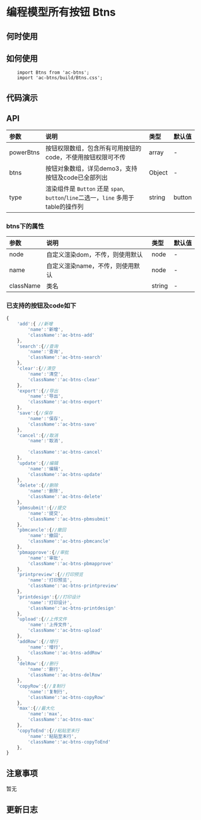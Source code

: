 # 编程模型所有按钮 Btns


## 何时使用


## 如何使用

```
    import Btns from 'ac-btns';
    import 'ac-btns/build/Btns.css';

```

## 代码演示

## API

|参数|说明|类型|默认值|
|:---|:-----|:----|:------|
|powerBtns|按钮权限数组，包含所有可用按钮的code，不使用按钮权限可不传|array|-|
|btns|按钮对象数组，详见demo3，支持按钮及code已全部列出|Object|-|
|type|渲染组件是 `Button` 还是 `span`, `button`/`line`二选一，`line` 多用于table的操作列 |string|button|



### btns下的属性 

|参数|说明|类型|默认值|
|:---|:-----|:----|:------|
|node|自定义渲染dom，不传，则使用默认|node|-|
|name|自定义渲染name，不传，则使用默认|node|-|
|className|类名|string|-|


### 已支持的按钮及code如下

```js
{
    'add':{ //新增
        'name':'新增',
        'className':'ac-btns-add'
    },
    'search':{//查询
        'name':'查询',
        'className':'ac-btns-search'
    },
    'clear':{//清空
        'name':'清空',
        'className':'ac-btns-clear'
    },
    'export':{//导出
        'name':'导出',
        'className':'ac-btns-export'
    },
    'save':{//保存
        'name':'保存',
        'className':'ac-btns-save'
    },
    'cancel':{//取消
        'name':'取消',
        
        'className':'ac-btns-cancel'
    },
    'update':{//编辑
        'name':'编辑',
        'className':'ac-btns-update'
    },
    'delete':{//删除
        'name':'删除',
        'className':'ac-btns-delete'
    },
    'pbmsubmit':{//提交
        'name':'提交',
        'className':'ac-btns-pbmsubmit'
    },
    'pbmcancle':{//撤回
        'name':'撤回',
        'className':'ac-btns-pbmcancle'
    },
    'pbmapprove':{//审批
        'name':'审批',
        'className':'ac-btns-pbmapprove'
    },
    'printpreview':{//打印预览
        'name':'打印预览',
        'className':'ac-btns-printpreview'
    },
    'printdesign':{//打印设计
        'name':'打印设计',
        'className':'ac-btns-printdesign'
    },
    'upload':{//上传文件       
        'name':'上传文件',
        'className':'ac-btns-upload'
    },
    'addRow':{//增行        
        'name':'增行',
        'className':'ac-btns-addRow'
    },
    'delRow':{//删行        
        'name':'删行',
        'className':'ac-btns-delRow'
    },
    'copyRow':{//复制行        
        'name':'复制行',
        'className':'ac-btns-copyRow'
    },
    'max':{//最大化        
        'name':'max',
        'className':'ac-btns-max'
    },
    'copyToEnd':{//粘贴至末行
        'name':'粘贴至末行',
        'className':'ac-btns-copyToEnd'
    },
}


```

 ## 注意事项

 暂无

 ## 更新日志